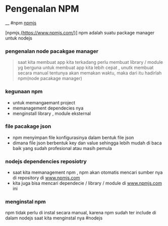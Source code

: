 # Pengenalan NPM  
__
#npm [npmjs](https://www.npmjs.com/)

[npmjs,{https://www.npmjs.com/}]
npm adalah suatu package manager untuk nodejs  

### pengenalan node pacakgae manager
>saat kita membuat app kita terkadang perlu membuat library / module yg berguna untuk membuat app kita lebih cepat  , unutk membuat secara manual tentunya akan memakan waktu, maka dari itu hadirlah npm(node pacakage manager)

### kegunaan npm
* untuk memangaemant project
* memanagement dependecies nya
* menginstall library , module eksternal 

### file pacakage json

* npm menyimpan file konfigurasinya dalam bentuk file json 
* dimana file json berbentuk key dan value sehingga lebih mudah di baca baik yang sudah profesional atau masih pemula

### nodejs dependencies reposiotry
* saat kita memanagement npm , npm akan otomatis mencari sumber nya di repository di www.npmjs.com
* kita juga bisa mencari dependecie / library / module di www.npmjs.com ini


### menginstal npm

npm tidak perlu di instal secara manual, karena npm sudah ter include di dalam nodejs saat kita menginstal nya #nodejs